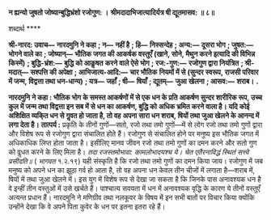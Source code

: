 **न ह्यन्यो जुषतो जोष्यान्बुद्धिभ्रंशो रजोगुण: ।** **श्रीमदादाभिजात्यादिर्यत्र षी द्यूतमासव: ॥ ८॥** 

शब्दार्थ **** 

**श्री-नारद: उवाच—** **नारदमुनि ने कहा** **; न—** **नहीं है** **; हि—** **निस्सन्देह** **; अन्य:—** **दूसरा भोग** **; जुषत:—** **भोगने वाले का** **; जोष्यान्—** **भौतिक जगत की आकर्षक वस्तुएँ (खाने, सोने, मैथुन करने इत्यादि की विभिन्न किस्में)** **; बुद्धि-भ्रंश:—** **बुद्धि को आकॢषत** **करने वाले ऐसे भोग** **; रज:-गुण:—** **रजोगुण द्वारा नियंत्रित** **; श्री-मदात्—** **सश्पत्ति की अपेक्षा** **; आभिजात्य-आदि:—** **चार भौतिक** **नियमों में से (सुन्दर स्वरूप, राजसी परिवार में जन्म, विद्वत्ता तथा धन-धान्य)** **; यत्र—** **जहाँ** **; षी—** **षियाँ** **; द्यूतम्—** **जुआ** **खेलना** **; आसव:—** **शराब।** **.** 

**नारदमुनि ने कहा : भौतिक भोग के समस्त आकर्षणों में से एक धन के प्रति आकर्षण** **सुन्दर शारीरिक रूप, उच्च कुल में जन्म तथा विद्वत्ता इन सब में से धन का आकर्षण, बुद्धि को** **अधिक भ्रमित करने वाला है। यदि कोई अशिक्षित व्यकि्त धन से गॢवत हो जाता है, तो वह** **अपना सारा धन शराब, षियों तथा जुआ खेलने के आनन्द में लगा देता है।** **तात्पर्य :** प्रकृति के तीनों गुणों—सतो, रजो तथा तमो गुणों—में से लोग रजो तथा तमो गुणों द्वारा और विशेष रूप से रजोगुण द्वारा संचालित होते हैं। रजोगुण से संचालित होने पर मनुष्य इस भौतिक जगत में अधिकाधिक लिप्त होता जाता है। इसीलिए मानव जीवन रजो तथा तमो गुणों का दमन करने और सतो गुण को वॢधत करने के लिए मिला है। *तदा रजस्तमोभावा: कामलोभादयश्च ये।* *चेत एतैरनाविद्धं स्थितं सत्त्वे प्रसीदति॥* ( *भागवत* १.२.१९) यही संस्कृति है कि रजो तथा तमो गुणों का दमन किया जाय। रजोगुण में जब मनुष्य को अपने धन का झूठा गर्व हो आता है, तो वह अपना धन केवल तीन चीजों में लगाता है—शराब में, षियों में तथा जुआ खेलने में। इस युग में विशेष रूप से देखा जा सकता है कि जिनके पास अनावश्यक धन है वे इन्हीं तीन वस्तुओं में उसे खर्चते हैं। पाश्चात्य सवयता में धन में अनावश्यक वृद्धि के कारण ये तीनों वस्तुएँ अत्यन्त प्रधान हैं। नारदमुनि ने मणिग्रीव तथा नलकूवर के विषय में इन सभी बातों पर विचार किया क्योंकि उन्होंने देखा कि वे अपने पिता कुवेर के धन पर इतना इतरा रहे हैं।  